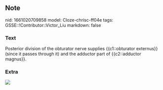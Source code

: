 ## Note
nid: 1661020709858
model: Cloze-chrisc-ff04e
tags: GSSE::!Contributor::Victor_Liu
markdown: false

### Text
Posterior division of the obturator nerve supplies {{c1::obturator externus}} (since it passes through it) and the adductor part of {{c2::adductor magnus}}.

### Extra
<img src="paste-f7be137550e3d5eaa1e734ccba44fd84acd5b44c.jpg">
